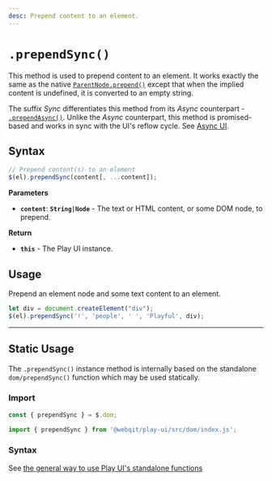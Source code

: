 ```yaml
---
desc: Prepend content to an element.
---
```

# `.prependSync()`

This method is used to prepend content to an element. It works exactly the same as the native [`ParentNode.prepend()`](https://developer.mozilla.org/en-US/docs/Web/API/ParentNode/prepend) except that when the implied content is undefined, it is converted to an empty string.

The suffix *Sync* differentiates this method from its *Async* counterpart - [`.prependAsync()`](../prependasync). Unlike the *Async* counterpart, this method is promised-based and works in sync with the UI's reflow cycle. See [Async UI](../../concepts#async-ui).

## Syntax

```js
// Prepend content(s) to an element
$(el).prependSync(content[, ...content]);
```

**Parameters**

+ **`content`**: **`String|Node`** - The text or HTML content, or some DOM node, to prepend.

**Return**

+ **`this`** - The Play UI instance.

## Usage

Prepend an element node and some text content to an element.

```js
let div = document.createElement("div");
$(el).prependSync('!', 'people', ' ', 'Playful', div);
```

------

## Static Usage

The `.prependSync()` instance method is internally based on the standalone `dom/prependSync()` function which may be used statically.

### Import

```js
const { prependSync } = $.dom;
```
```js
import { prependSync } from '@webqit/play-ui/src/dom/index.js';
```

### Syntax

See [the general way to use Play UI's standalone functions](../../../overview#use-as-descrete-utilities)